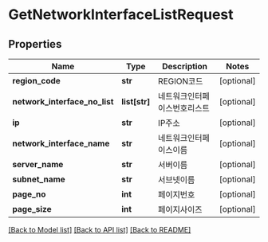 # GetNetworkInterfaceListRequest

## Properties
Name | Type | Description | Notes
------------ | ------------- | ------------- | -------------
**region_code** | **str** | REGION코드 | [optional] 
**network_interface_no_list** | **list[str]** | 네트워크인터페이스번호리스트 | [optional] 
**ip** | **str** | IP주소 | [optional] 
**network_interface_name** | **str** | 네트워크인터페이스이름 | [optional] 
**server_name** | **str** | 서버이름 | [optional] 
**subnet_name** | **str** | 서브넷이름 | [optional] 
**page_no** | **int** | 페이지번호 | [optional] 
**page_size** | **int** | 페이지사이즈 | [optional] 

[[Back to Model list]](../README.md#documentation-for-models) [[Back to API list]](../README.md#documentation-for-api-endpoints) [[Back to README]](../README.md)


